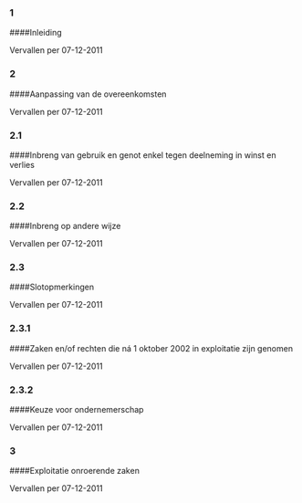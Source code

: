 <meta http-equiv='Content-Type' content='text/html; charset=utf-8' />

### 1  

####Inleiding

Vervallen per 07-12-2011 

### 2  

####Aanpassing van de overeenkomsten

Vervallen per 07-12-2011 

### 2.1  

####Inbreng van gebruik en genot enkel tegen deelneming in winst en verlies

Vervallen per 07-12-2011 

### 2.2  

####Inbreng op andere wijze

Vervallen per 07-12-2011 

### 2.3  

####Slotopmerkingen

Vervallen per 07-12-2011 

### 2.3.1  

####Zaken en/of rechten die ná 1 oktober 2002 in exploitatie zijn genomen

Vervallen per 07-12-2011 

### 2.3.2  

####Keuze voor ondernemerschap

Vervallen per 07-12-2011 

### 3  

####Exploitatie onroerende zaken

Vervallen per 07-12-2011 

